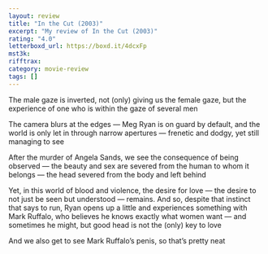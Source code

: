 ```yaml
---
layout: review
title: "In the Cut (2003)"
excerpt: "My review of In the Cut (2003)"
rating: "4.0"
letterboxd_url: https://boxd.it/4dcxFp
mst3k:
rifftrax:
category: movie-review
tags: []
---
```


The male gaze is inverted, not (only) giving us the female gaze, but the experience of one who is within the gaze of several men

The camera blurs at the edges — Meg Ryan is on guard by default, and the world is only let in through narrow apertures — frenetic and dodgy, yet still managing to see

After the murder of Angela Sands, we see the consequence of being observed — the beauty and sex are severed from the human to whom it belongs — the head severed from the body and left behind

Yet, in this world of blood and violence, the desire for love — the desire to not just be seen but understood — remains. And so, despite that instinct that says to run, Ryan opens up a little and experiences something with Mark Ruffalo, who believes he knows exactly what women want — and sometimes he might, but good head is not the (only) key to love

And we also get to see Mark Ruffalo’s penis, so that’s pretty neat
